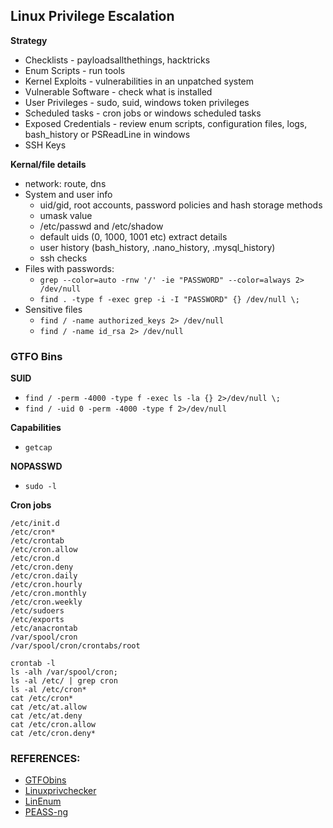 ## Linux Privilege Escalation

**Strategy**
- Checklists - payloadsallthethings, hacktricks
- Enum Scripts - run tools
- Kernel Exploits - vulnerabilities in an unpatched system
- Vulnerable Software - check what is installed
- User Privileges - sudo, suid, windows token privileges
- Scheduled tasks - cron jobs or windows scheduled tasks
- Exposed Credentials - review enum scripts, configuration files, logs, bash_history or PSReadLine in windows
- SSH Keys


**Kernal/file details**
  - network: route, dns
  - System and user info
    - uid/gid, root accounts, password policies and hash storage methods
    - umask value
    - /etc/passwd and /etc/shadow
    - default uids (0, 1000, 1001 etc) extract details
    - user history (bash_history, .nano_history, .mysql_history)
    - ssh checks
  - Files with passwords:
    - `grep --color=auto -rnw '/' -ie "PASSWORD" --color=always 2> /dev/null`
    - `find . -type f -exec grep -i -I "PASSWORD" {} /dev/null \;`
  - Sensitive files
    - `find / -name authorized_keys 2> /dev/null`
    - `find / -name id_rsa 2> /dev/null`

### GTFO Bins
**SUID**
  - `find / -perm -4000 -type f -exec ls -la {} 2>/dev/null \;`
  - `find / -uid 0 -perm -4000 -type f 2>/dev/null`

**Capabilities**
  - `getcap`
    
**NOPASSWD**
  - `sudo -l`

**Cron jobs**
```
/etc/init.d
/etc/cron*
/etc/crontab
/etc/cron.allow
/etc/cron.d 
/etc/cron.deny
/etc/cron.daily
/etc/cron.hourly
/etc/cron.monthly
/etc/cron.weekly
/etc/sudoers
/etc/exports
/etc/anacrontab
/var/spool/cron
/var/spool/cron/crontabs/root

crontab -l
ls -alh /var/spool/cron;
ls -al /etc/ | grep cron
ls -al /etc/cron*
cat /etc/cron*
cat /etc/at.allow
cat /etc/at.deny
cat /etc/cron.allow
cat /etc/cron.deny*
```


### REFERENCES:
- [GTFObins](https://gtfobins.github.io/)
- [Linuxprivchecker](https://github.com/sleventyeleven/linuxprivchecker)
- [LinEnum](https://github.com/rebootuser/LinEnum)
- [PEASS-ng](https://github.com/peass-ng/PEASS-ng)

